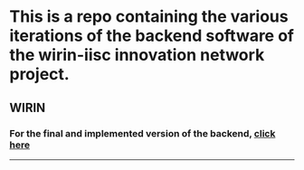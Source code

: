 # This is a repo containing the various iterations of the backend software of the wirin-iisc innovation network project.
## WIRIN

### For the final and implemented version of the backend, [click here](https://github.com/its-ME-007/websockets)
---
